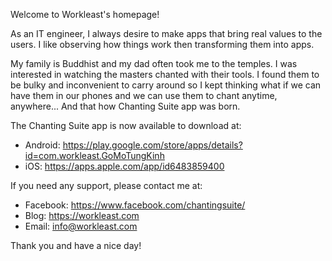 Welcome to Workleast's homepage!

As an IT engineer, I always desire to make apps that bring real values to the users. I like observing how things work then transforming them into apps.

My family is Buddhist and my dad often took me to the temples. I was interested in watching the masters chanted with their tools. I found them to be bulky and inconvenient to carry around so I kept thinking what if we can have them in our phones and we can use them to chant anytime, anywhere... And that how Chanting Suite app was born.

The Chanting Suite app is now available to download at:

- Android: https://play.google.com/store/apps/details?id=com.workleast.GoMoTungKinh
- iOS: https://apps.apple.com/app/id6483859400

If you need any support, please contact me at:
- Facebook: https://www.facebook.com/chantingsuite/
- Blog: https://workleast.com
- Email: info@workleast.com

Thank you and have a nice day!
